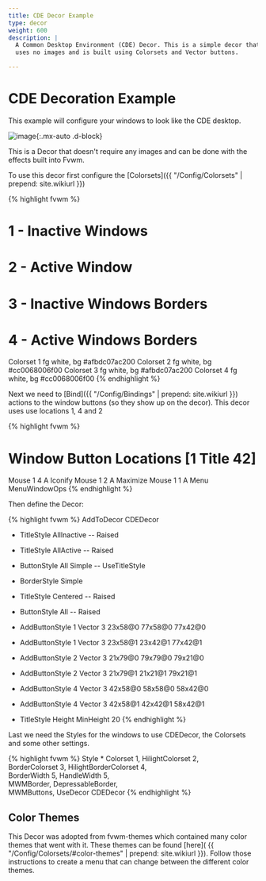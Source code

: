 ```yaml
---
title: CDE Decor Example
type: decor
weight: 600
description: |
  A Common Desktop Environment (CDE) Decor. This is a simple decor that
  uses no images and is built using Colorsets and Vector buttons.

---
```

# CDE Decoration Example

This example will configure your windows to look like the CDE desktop.

![image](scrot.png){:.mx-auto .d-block}

This is a Decor that doesn't require any images and can be done with
the effects built into Fvwm.

To use this decor first configure the 
[Colorsets]({{ "/Config/Colorsets" | prepend: site.wikiurl }})

{% highlight fvwm %}
#   1 - Inactive Windows 
#   2 - Active Window
#   3 - Inactive Windows Borders
#   4 - Active Windows Borders
Colorset 1 fg white, bg #afbdc07ac200
Colorset 2 fg white, bg #cc0068006f00
Colorset 3 fg white, bg #afbdc07ac200
Colorset 4 fg white, bg #cc0068006f00
{% endhighlight %}

Next we need to [Bind]({{ "/Config/Bindings" | prepend: site.wikiurl }})
actions to the window buttons (so they show up on the decor). This decor uses
use locations 1, 4 and 2

{% highlight fvwm %}
# Window Button Locations [1 Title 42]
Mouse 1 4 A Iconify
Mouse 1 2 A Maximize
Mouse 1 1 A Menu MenuWindowOps
{% endhighlight %}

Then define the Decor:

{% highlight fvwm %}
AddToDecor CDEDecor
+ TitleStyle    AllInactive -- Raised
+ TitleStyle    AllActive -- Raised
+ ButtonStyle   All Simple -- UseTitleStyle
+ BorderStyle   Simple
+ TitleStyle    Centered -- Raised
+ ButtonStyle   All -- Raised

+ AddButtonStyle 1 Vector 3 23x58@0 77x58@0 77x42@0
+ AddButtonStyle 1 Vector 3 23x58@1 23x42@1 77x42@1

+ AddButtonStyle 2 Vector 3 21x79@0 79x79@0 79x21@0
+ AddButtonStyle 2 Vector 3 21x79@1 21x21@1 79x21@1

+ AddButtonStyle 4 Vector 3 42x58@0 58x58@0 58x42@0
+ AddButtonStyle 4 Vector 3 42x58@1 42x42@1 58x42@1

+ TitleStyle Height MinHeight 20
{% endhighlight %}

Last we need the Styles for the windows to use CDEDecor, the
Colorsets and some other settings.

{% highlight fvwm %}
Style * Colorset 1, HilightColorset 2, \
        BorderColorset 3, HilightBorderColorset 4, \
        BorderWidth 5, HandleWidth 5, \
        MWMBorder, DepressableBorder, \
        MWMButtons, UseDecor CDEDecor
{% endhighlight %}

## Color Themes

This Decor was adopted from fvwm-themes which contained many color themes
that went with it. These themes can be found [here](
{{ "/Config/Colorsets/#color-themes" | prepend: site.wikiurl }}). Follow
those instructions to create a menu that can change between the different
color themes.
